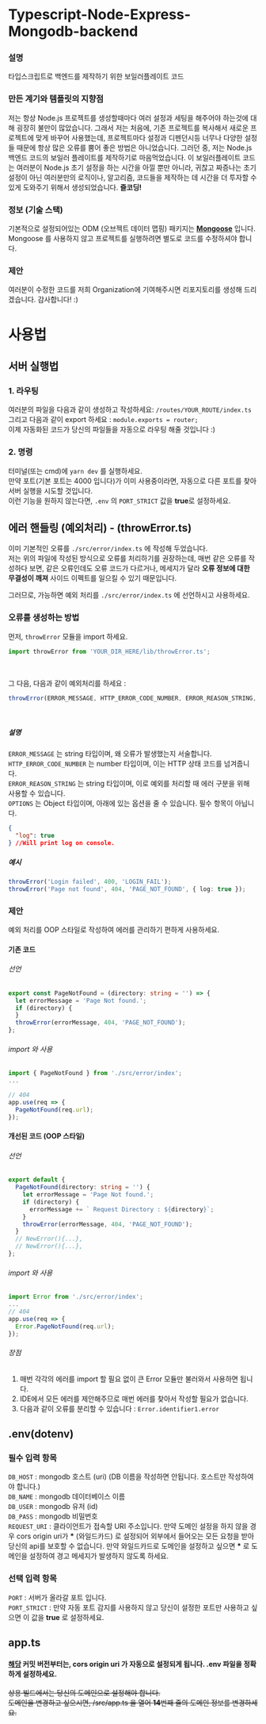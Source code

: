 <!-- @format -->

# Typescript-Node-Express-Mongodb-backend
### 설명
타입스크립트로 백엔드를 제작하기 위한 보일러플레이트 코드

### 만든 계기와 템플릿의 지향점
저는 항상 Node.js 프로젝트를 생성할때마다 여러 설정과 세팅을 해주어야 하는것에 대해 굉장히 불만이 많았습니다. 그래서 저는 처음에, 기존 프로젝트를 복사해서 새로운 프로젝트에 맞게 바꾸어 사용했는데, 프로젝트마다 설정과 디펜던시등 너무나 다양한 설정들 때문에 항상 많은 오류를 뿜어 좋은 방법은 아니었습니다. 그러던 중, 저는 Node.js 백엔드 코드의 보일러 플레이트를 제작하기로 마음먹었습니다.
이 보일러플레이트 코드는 여러분이 Node.js 초기 설정을 하는 시간을 아낄 뿐만 아니라, 귀찮고 짜증나는 초기 설정이 아닌 여러분만의 로직이나, 알고리즘, 코드들을 제작하는 데 시간을 더 투자할 수 있게 도와주기 위해서 생성되었습니다. <b>즐코딩!</b>

### 정보 (기술 스택)
기본적으로 설정되어있는 ODM (오브젝트 데이터 맵핑) 패키지는 [<b>Mongoose</b>](https://www.npmjs.com/package/mongoose) 입니다.<br/>
Mongoose 를 사용하지 않고 프로젝트를 실행하려면 별도로 코드를 수정하셔야 합니다.

### 제안
여러분이 수정한 코드를 저희 Organization에 기여해주시면 리포지토리를 생성해 드리겠습니다. 감사합니다! :)

# 사용법

## 서버 실행법

### 1. 라우팅

여러분의 파일을 다음과 같이 생성하고 작성하세요:
<code>/routes/YOUR_ROUTE/index.ts</code><br/>
그리고 다음과 같이 export 하세요 : <code>module.exports = router;</code><br/>
이제 자동화된 코드가 당신의 파일들을 자동으로 라우팅 해줄 것입니다 :)

### 2. 명령

터미널(또는 cmd)에 <code>yarn dev</code> 를 실행하세요.<br/>
만약 포트(기본 포트는 4000 입니다)가 이미 사용중이라면, 자동으로 다른 포트를 찾아 서버 실행을 시도할 것입니다.<br/>
이런 기능을 원하지 않는다면, <code>.env</code> 의 <code>PORT_STRICT</code> 값을 <b>true</b>로 설정하세요.

## 에러 핸들링 (예외처리) - (throwError.ts)

이미 기본적인 오류를 <code>./src/error/index.ts</code> 에 작성해 두었습니다. <br/>
저는 위의 파일에 작성된 방식으로 오류를 처리하기를 권장하는데, 매번 같은 오류를 작성하다 보면, 같은 오류인데도 오류 코드가 다르거나, 메세지가 달라 **오류 정보에 대한 무결성이 깨져** 사이드 이펙트를 일으킬 수 있기 때문입니다.<br/>

그러므로, 가능하면 예외 처리를 <code>./src/error/index.ts</code> 에 선언하시고 사용하세요.

### 오류를 생성하는 방법

먼저, <code>throwError</code> 모듈을 import 하세요.

```typescript
import throwError from 'YOUR_DIR_HERE/lib/throwError.ts';
```

<br/>

그 다음, 다음과 같이 예외처리를 하세요 :

```typescript
throwError(ERROR_MESSAGE, HTTP_ERROR_CODE_NUMBER, ERROR_REASON_STRING, OPTIONS);
```

<br/>

##### 설명

<code>ERROR_MESSAGE</code> 는 string 타입이며, 왜 오류가 발생했는지 서술합니다.<br/>
<code>HTTP_ERROR_CODE_NUMBER</code> 는 number 타입이며, 이는 HTTP 상태 코드를 넘겨줍니다.<br/>
<code>ERROR_REASON_STRING</code> 는 string 타입이며, 이로 예외를 처리할 때 에러 구분을 위해 사용할 수 있습니다.<br/>
<code>OPTIONS</code> 는 Object 타입이며, 아래에 있는 옵션을 줄 수 있습니다. 필수 항목이 아닙니다.<br/>

```json
{
  "log": true
} //Will print log on console.
```

##### 예시

```typescript
throwError('Login failed', 400, 'LOGIN_FAIL');
throwError('Page not found', 404, 'PAGE_NOT_FOUND', { log: true });
```

### 제안

예외 처리를 OOP 스타일로 작성하여 에러를 관리하기 편하게 사용하세요.

#### 기존 코드

###### 선언

```typescript
export const PageNotFound = (directory: string = '') => {
  let errorMessage = 'Page Not found.';
  if (directory) {
  }
  throwError(errorMessage, 404, 'PAGE_NOT_FOUND');
};
```

###### import 와 사용

```typescript
import { PageNotFound } from './src/error/index';
...

// 404
app.use(req => {
  PageNotFound(req.url);
});
```

#### 개선된 코드 (OOP 스타일)

###### 선언

```typescript
export default {
  PageNotFound(directory: string = '') {
    let errorMessage = 'Page Not found.';
    if (directory) {
      errorMessage += ` Request Directory : ${directory}`;
    }
    throwError(errorMessage, 404, 'PAGE_NOT_FOUND');
  }
  // NewError(){...},
  // NewError(){...},
};
```

###### import 와 사용

```typescript
import Error from './src/error/index';
...
// 404
app.use(req => {
  Error.PageNotFound(req.url);
});
```

###### 장점

1. 매번 각각의 에러를 import 할 필요 없이 큰 Error 모듈만 불러와서 사용하면 됩니다.
2. IDE에서 모든 에러를 제안해주므로 매번 에러를 찾아서 작성할 필요가 없습니다.
3. 다음과 같이 오류를 분리할 수 있습니다 : <code>Error.identifier1.error</code>

## .env(dotenv)

### 필수 입력 항목

<code>DB_HOST</code> : mongodb 호스트 (uri) (DB 이름을 작성하면 안됩니다. 호스트만 작성하여야 합니다.)<br/>
<code>DB_NAME</code> : mongodb 데이터베이스 이름<br/>
<code>DB_USER</code> : mongodb 유저 (id)<br/>
<code>DB_PASS</code> : mongodb 비밀번호<br/>
<code>REQUEST_URI</code> : 클라이언트가 접속할 URI 주소입니다. 만약 도메인 설정을 하지 않을 경우 cors origin uri가 <b>\*</b> (와일드카드) 로 설정되어 외부에서 들어오는 모든 요청을 받아 당신의 api를 보호할 수 없습니다. 만약 와일드카드로 도메인을 설정하고 싶으면 <b>\*</b> 로 도메인을 설정하여 경고 메세지가 발생하지 않도록 하세요.

### 선택 입력 항목
<code>PORT</code> : 서버가 올라갈 포트 입니다.<br/>
<code>PORT_STRICT</code> : 만약 자동 포트 감지를 사용하지 않고 당신이 설정한 포트만 사용하고 싶으면 이 값을 <b>true</b> 로 설정하세요.

## app.ts

#### [해당](https://github.com/WebBoilerplates/Typescript-Node-Express-Mongodb-backend/commit/02a7255290b81c49f3770f6fbaae4703069c963c) 커밋 버전부터는, cors origin uri 가 자동으로 설정되게 됩니다. .env 파일을 정확하게 설정하세요.

~~상용 빌드에서는 당신의 도메인으로 설정해야 합니다.<br/>
도메인을 변경하고 싶으시면, /src/app.ts 을 열어  <b>14</b>번째 줄의 도메인 정보를 변경하세요.~~
